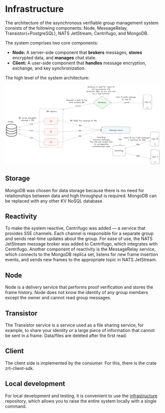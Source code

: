 # Infrastructure

The architecture of the asynchronous verifiable group management system consists of the following components: Node, MessageRelay, Transistor(+PostgreSQL), NATS JetStream, Centrifugo, and MongoDB.


The system comprises two core components:

- **Node:** A server-side component that **brokers** messages, **stores** encrypted data, and **manages** chat state.
- **Client:** A user-side component that **handles** message encryption, exchange, and key synchronization.

The high level of the system architecture:

![High level architecture](../assets/0_infrastructure_0.png)

## Storage
MongoDB was chosen for data storage because there is no need for relationships between data and high throughput is required. MongoDB can be replaced with any other KV NoSQL database.

## Reactivity
To make the system reactive, Centrifugo was added — a service that provides SSE channels. Each channel is responsible for a separate group and sends real-time updates about the group. For ease of use, the NATS JetStream message broker was added to Centrifugo, which integrates with Centrifugo. Another component of reactivity is the MessageRelay service, which connects to the MongoDB replica set, listens for new frame insertion events, and sends new frames to the appropriate topic in NATS JetStream.

## Node
Node is a delivery service that performs proof verification and stores the frame history. Node does not know the identity of any group members except the owner and cannot read group messages.

## Transistor
The Transistor service is a service used as a file sharing service, for example, to share your identity or a large piece of information that cannot be sent in a frame. Data/files are deleted after the first read.

## Client
The client side is implemented by the consumer. For this, there is the crate zrt-client-sdk.

## Local development
For local development and testing, it is convenient to use the [infrastructure](https://github.com/zero-art-rs/infrastructure) repository, which allows you to raise the entire system locally with a single command.
